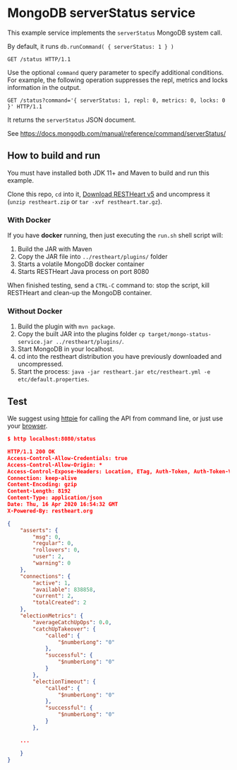 # MongoDB serverStatus service

This example service implements the `serverStatus` MongoDB system call.

By default, it runs `db.runCommand( { serverStatus: 1 } )`

```http
GET /status HTTP/1.1
```

Use the optional `command` query parameter to specify additional conditions. For example, the following operation suppresses the repl, metrics and locks information in the output.

```http
GET /status?command='{ serverStatus: 1, repl: 0, metrics: 0, locks: 0 }' HTTP/1.1

```

It returns the `serverStatus` JSON document.

See https://docs.mongodb.com/manual/reference/command/serverStatus/

## How to build and run

You must have installed both JDK 11+ and Maven to build and run this example.

Clone this repo, `cd` into it, [Download RESTHeart v5](https://github.com/SoftInstigate/restheart/releases/tag/5.0.0-RC3) and uncompress it (`unzip restheart.zip` or `tar -xvf restheart.tar.gz`).

### With Docker

If you have __docker__ running, then just executing the `run.sh` shell script will:

1. Build the JAR with Maven
1. Copy the JAR file into `../restheart/plugins/` folder
1. Starts a volatile MongoDB docker container
1. Starts RESTHeart Java process on port 8080

When finished testing, send a `CTRL-C` command to: stop the script, kill RESTHeart and clean-up the MongoDB container.

### Without Docker

1. Build the plugin with `mvn package`.
1. Copy the built JAR into the plugins folder `cp target/mongo-status-service.jar ../restheart/plugins/`.
1. Start MongoDB in your localhost.
1. cd into the restheart distribution you have previously downloaded and uncompressed.
1. Start the process: `java -jar restheart.jar etc/restheart.yml -e etc/default.properties`.

## Test

We suggest using [httpie](https://httpie.org) for calling the API from command line, or just use your [browser](http://localhost:8080/status).

```json
$ http localhost:8080/status

HTTP/1.1 200 OK
Access-Control-Allow-Credentials: true
Access-Control-Allow-Origin: *
Access-Control-Expose-Headers: Location, ETag, Auth-Token, Auth-Token-Valid-Until, Auth-Token-Location, X-Powered-By
Connection: keep-alive
Content-Encoding: gzip
Content-Length: 8192
Content-Type: application/json
Date: Thu, 16 Apr 2020 16:54:32 GMT
X-Powered-By: restheart.org

{
    "asserts": {
        "msg": 0,
        "regular": 0,
        "rollovers": 0,
        "user": 2,
        "warning": 0
    },
    "connections": {
        "active": 1,
        "available": 838858,
        "current": 2,
        "totalCreated": 2
    },
    "electionMetrics": {
        "averageCatchUpOps": 0.0,
        "catchUpTakeover": {
            "called": {
                "$numberLong": "0"
            },
            "successful": {
                "$numberLong": "0"
            }
        },
        "electionTimeout": {
            "called": {
                "$numberLong": "0"
            },
            "successful": {
                "$numberLong": "0"
            }
        },

    ...

    }
}

```